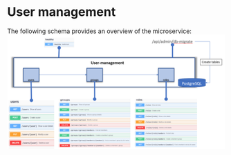 # User management

The following schema provides an overview of the microservice:
![Project link](https://github.com/scabarrus/scabarrus.com/blob/master/k8s.webhook/cmd/user-management/user-management.PNG)
